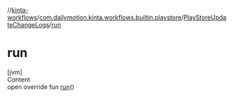 //[kinta-workflows](../../../index.md)/[com.dailymotion.kinta.workflows.builtin.playstore](../index.md)/[PlayStoreUpdateChangeLogs](index.md)/[run](run.md)



# run  
[jvm]  
Content  
open override fun [run](run.md)()  



